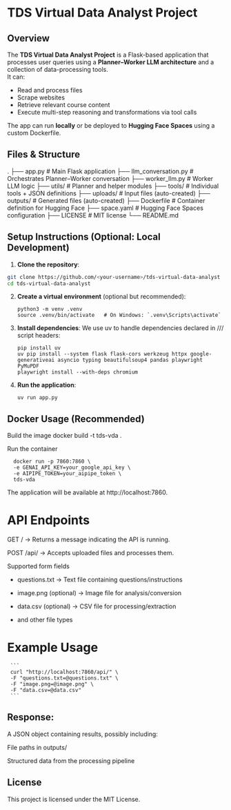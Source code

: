 # TDS Virtual Data Analyst Project

## Overview
The **TDS Virtual Data Analyst Project** is a Flask-based application that processes user queries using a **Planner–Worker LLM architecture** and a collection of data-processing tools.  
It can:

- Read and process files  
- Scrape websites  
- Retrieve relevant course content  
- Execute multi-step reasoning and transformations via tool calls  

The app can run **locally** or be deployed to **Hugging Face Spaces** using a custom Dockerfile.

## Files & Structure
   .
   ├── app.py # Main Flask application
   ├── llm_conversation.py # Orchestrates Planner–Worker conversation
   ├── worker_llm.py # Worker LLM logic
   ├── utils/ # Planner and helper modules
   ├── tools/ # Individual tools + JSON definitions
   ├── uploads/ # Input files (auto-created)
   ├── outputs/ # Generated files (auto-created)
   ├── Dockerfile # Container definition for Hugging Face
   ├── space.yaml # Hugging Face Spaces configuration
   ├── LICENSE # MIT license
   └── README.md

## Setup Instructions (Optional: Local Development)

1. **Clone the repository**:
```bash
git clone https://github.com/<your-username>/tds-virtual-data-analyst
cd tds-virtual-data-analyst
```

2. **Create a virtual environment** (optional but recommended):
   ```
   python3 -m venv .venv
   source .venv/bin/activate   # On Windows: `.venv\Scripts\activate`
   ```

3. **Install dependencies**:
   We use uv to handle dependencies declared in /// script headers:

   ```
   pip install uv
   uv pip install --system flask flask-cors werkzeug httpx google-generativeai asyncio typing beautifulsoup4 pandas playwright PyMuPDF
   playwright install --with-deps chromium
   ```

4. **Run the application**:
   ```
   uv run app.py
   ```

## Docker Usage (Recommended)
   Build the image
   docker build -t tds-vda .
   
   Run the container
   ```
     docker run -p 7860:7860 \
     -e GENAI_API_KEY=your_google_api_key \
     -e AIPIPE_TOKEN=your_aipipe_token \
     tds-vda
   ```
   
   The application will be available at http://localhost:7860.

 # API Endpoints

   GET / → Returns a message indicating the API is running.
   
   POST /api/ → Accepts uploaded files and processes them.
   
   Supported form fields
   
   - questions.txt → Text file containing questions/instructions
   
   - image.png (optional) → Image file for analysis/conversion
   
   - data.csv (optional) → CSV file for processing/extraction
   
   - and other file types

  # Example Usage

     ```
     curl "http://localhost:7860/api/" \
     -F "questions.txt=@questions.txt" \
     -F "image.png=@image.png" \
     -F "data.csv=@data.csv"
     ```
   ## Response:

   A JSON object containing results, possibly including:
   
   File paths in outputs/
   
   Structured data from the processing pipeline

## License
This project is licensed under the MIT License.
